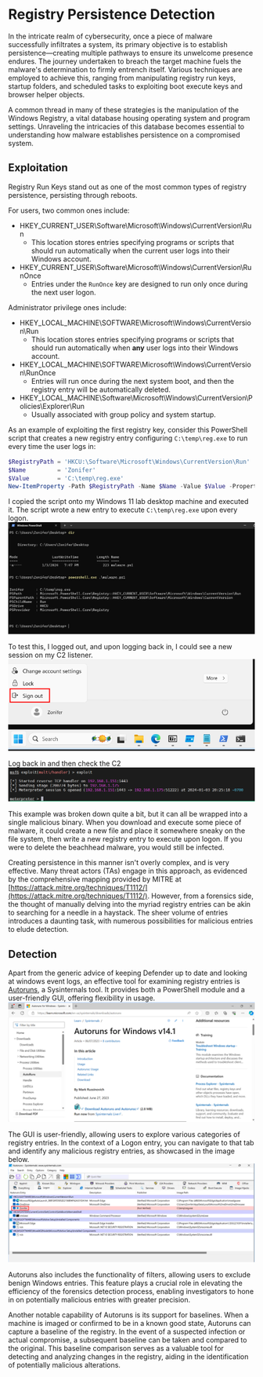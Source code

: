 # Registry Persistence Detection
In the intricate realm of cybersecurity, once a piece of malware successfully infiltrates a system, its primary objective is to establish persistence—creating multiple pathways to ensure its unwelcome presence endures. The journey undertaken to breach the target machine fuels the malware's determination to firmly entrench itself. Various techniques are employed to achieve this, ranging from manipulating registry run keys, startup folders, and scheduled tasks to exploiting boot execute keys and browser helper objects.

A common thread in many of these strategies is the manipulation of the Windows Registry, a vital database housing operating system and program settings. Unraveling the intricacies of this database becomes essential to understanding how malware establishes persistence on a compromised system.
## Exploitation
Registry Run Keys stand out as one of the most common types of registry persistence, persisting through reboots.

For users, two common ones include:

- HKEY_CURRENT_USER\Software\Microsoft\Windows\CurrentVersion\Run
    - This location stores entries specifying programs or scripts that should run automatically when the current user logs into their Windows account.
- HKEY_CURRENT_USER\Software\Microsoft\Windows\CurrentVersion\RunOnce
    - Entries under the `RunOnce` key are designed to run only once during the next user logon.

Administrator privilege ones include:

- HKEY_LOCAL_MACHINE\SOFTWARE\Microsoft\Windows\CurrentVersion\Run
    - This location stores entries specifying programs or scripts that should run automatically when **any** user logs into their Windows account.
- HKEY_LOCAL_MACHINE\SOFTWARE\Microsoft\Windows\CurrentVersion\RunOnce
    - Entries will run once during the next system boot, and then the registry entry will be automatically deleted.
- HKEY_LOCAL_MACHINE\Software\Microsoft\Windows\CurrentVersion\Policies\Explorer\Run
    - Usually associated with group policy and system startup.

As an example of exploiting the first registry key, consider this PowerShell script that creates a new registry entry configuring `C:\temp\reg.exe` to run every time the user logs in:
```powershell
$RegistryPath = 'HKCU:\Software\Microsoft\Windows\CurrentVersion\Run'
$Name         = 'Zonifer'
$Value        = 'C:\temp\reg.exe'
New-ItemProperty -Path $RegistryPath -Name $Name -Value $Value -PropertyType String -Force
```

I copied the script onto my Windows 11 lab desktop machine and executed it. The script wrote a new entry to execute `C:\temp\reg.exe` upon every logon.
![IMG](https://raw.githubusercontent.com/0xZon/0xZon.github.io/main/assets/img/registypersistencedetection/2.png)

To test this, I logged out, and upon logging back in, I could see a new session on my C2 listener.
![IMG](https://raw.githubusercontent.com/0xZon/0xZon.github.io/main/assets/img/registypersistencedetection/3.png)

Log back in and then check the C2
![IMG](https://raw.githubusercontent.com/0xZon/0xZon.github.io/main/assets/img/registypersistencedetection/4.png)


This example was broken down quite a bit, but it can all be wrapped into a single malicious binary. When you download and execute some piece of malware, it could create a new file and place it somewhere sneaky on the file system, then write a new registry entry to execute upon logon. If you were to delete the beachhead malware, you would still be infected.

Creating persistence in this manner isn't overly complex, and is very effective. Many threat actors (TAs) engage in this approach, as evidenced by the comprehensive mapping provided by MITRE at [https://attack.mitre.org/techniques/T1112/](https://attack.mitre.org/techniques/T1112/). However, from a forensics side, the thought of manually delving into the myriad registry entries can be akin to searching for a needle in a haystack. The sheer volume of entries introduces a daunting task, with numerous possibilities for malicious entries to elude detection. 
## Detection
Apart from the generic advice of keeping Defender up to date and looking at windows event logs, an effective tool for examining registry entries is [Autoruns](https://learn.microsoft.com/en-us/sysinternals/downloads/autoruns), a Sysinternals tool. It provides both a PowerShell module and a user-friendly GUI, offering flexibility in usage.
![IMG](https://raw.githubusercontent.com/0xZon/0xZon.github.io/main/assets/img/registypersistencedetection/1.png)

The GUI is user-friendly, allowing users to explore various categories of registry entries. In the context of a Logon entry, you can navigate to that tab and identify any malicious registry entries, as showcased in the image below.
![IMG](https://raw.githubusercontent.com/0xZon/0xZon.github.io/main/assets/img/registypersistencedetection/5.png)

Autoruns also includes the functionality of filters, allowing users to exclude benign Windows entries. This feature plays a crucial role in elevating the efficiency of the forensics detection process, enabling investigators to hone in on potentially malicious entries with greater precision.

Another notable capability of Autoruns is its support for baselines. When a machine is imaged or confirmed to be in a known good state, Autoruns can capture a baseline of the registry. In the event of a suspected infection or actual compromise, a subsequent baseline can be taken and compared to the original. This baseline comparison serves as a valuable tool for detecting and analyzing changes in the registry, aiding in the identification of potentially malicious alterations.

